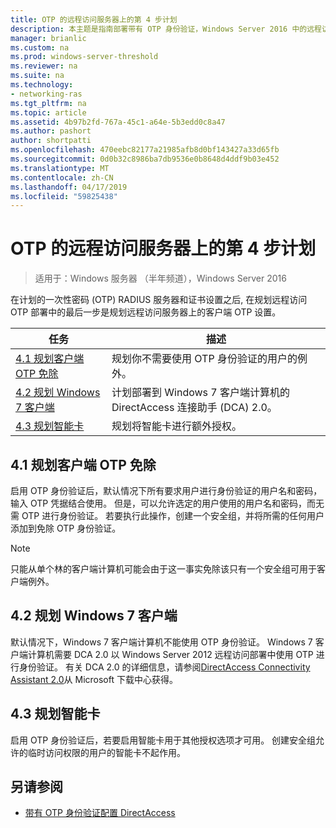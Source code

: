 ```yaml
---
title: OTP 的远程访问服务器上的第 4 步计划
description: 本主题是指南部署带有 OTP 身份验证，Windows Server 2016 中的远程访问的一部分。
manager: brianlic
ms.custom: na
ms.prod: windows-server-threshold
ms.reviewer: na
ms.suite: na
ms.technology:
- networking-ras
ms.tgt_pltfrm: na
ms.topic: article
ms.assetid: 4b97b2fd-767a-45c1-a64e-5b3edd0c8a47
ms.author: pashort
author: shortpatti
ms.openlocfilehash: 470eebc82177a21985afb8d0bf143427a33d65fb
ms.sourcegitcommit: 0d0b32c8986ba7db9536e0b8648d4ddf9b03e452
ms.translationtype: MT
ms.contentlocale: zh-CN
ms.lasthandoff: 04/17/2019
ms.locfileid: "59825438"
---
```

# <a name="step-4-plan-for-otp-on-the-remote-access-server"></a>OTP 的远程访问服务器上的第 4 步计划

>适用于：Windows 服务器 （半年频道），Windows Server 2016

在计划的一次性密码 (OTP) RADIUS 服务器和证书设置之后, 在规划远程访问 OTP 部署中的最后一步是规划远程访问服务器上的客户端 OTP 设置。  
  
|任务|描述|  
|----|--------|  
|[4.1 规划客户端 OTP 免除](#bkmk_4_1_Exemptions)|规划你不需要使用 OTP 身份验证的用户的例外。|  
|[4.2 规划 Windows 7 客户端](#bkmk_4_2_Win7)|计划部署到 Windows 7 客户端计算机的 DirectAccess 连接助手 (DCA) 2.0。|  
|[4.3 规划智能卡](#BKMK_smartcard)|规划将智能卡进行额外授权。|  
  
## <a name="bkmk_4_1_Exemptions"></a>4.1 规划客户端 OTP 免除  
启用 OTP 身份验证后，默认情况下所有要求用户进行身份验证的用户名和密码，输入 OTP 凭据结合使用。 但是，可以允许选定的用户使用的用户名和密码，而无需 OTP 进行身份验证。 若要执行此操作，创建一个安全组，并将所需的任何用户添加到免除 OTP 身份验证。  
  
> [!NOTE]  
> 只能从单个林的客户端计算机可能会由于这一事实免除该只有一个安全组可用于客户端例外。  
  
## <a name="bkmk_4_2_Win7"></a>4.2 规划 Windows 7 客户端  
默认情况下，Windows 7 客户端计算机不能使用 OTP 身份验证。  Windows 7 客户端计算机需要 DCA 2.0 以 Windows Server 2012 远程访问部署中使用 OTP 进行身份验证。 有关 DCA 2.0 的详细信息，请参阅[DirectAccess Connectivity Assistant 2.0](https://go.microsoft.com/fwlink/?LinkId=253699)从 Microsoft 下载中心获得。  
  
## <a name="BKMK_smartcard"></a>4.3 规划智能卡  
启用 OTP 身份验证后，若要启用智能卡用于其他授权选项才可用。 创建安全组允许的临时访问权限的用户的智能卡不起作用。  
  
## <a name="BKMK_Links"></a>另请参阅  
  
-   [带有 OTP 身份验证配置 DirectAccess](https://technet.microsoft.com/windows-server-docs/networking/remote-access/ras/otp/deploy-ra-otp)  
  


